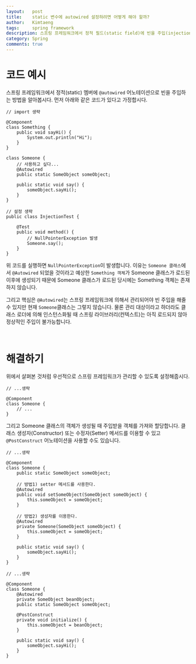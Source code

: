 ```yaml
---
layout:   post
title:    static 변수에 autowired 설정하려면 어떻게 해야 할까?
author:   Kimtaeng
tags: 	  spring framework
description: 스프링 프레임워크에서 정적 필드(static field)에 빈을 주입(injection) 해보자.
category: Spring
comments: true
---
```


# 코드 예시

스프링 프레임워크에서 정적(static) 멤버에 ```@autowired``` 어노테이션으로
빈을 주입하는 방법을 알아봅시다. 먼저 아래와 같은 코드가 있다고 가정합시다.

<pre class="line-numbers"><code class="language-java" data-start="1">// import 생략

@Component
class Something {
    public void sayHi() {
        System.out.println("Hi");
    }
}

class Someone {
    // 사용하고 싶다...
    @Autowired
    public static SomeObject someObject;

    public static void say() {
        someObject.sayHi();
    }
}

// 설정 생략
public class InjectionTest {

    @Test
    public void method() {
        // NullPointerException 발생
        Someone.say();
    }
}
</code></pre>

위 코드를 실행하면 ```NullPointerException```이 발생합니다. 이유는 ```Someone 클래스```에서
```@Autowired``` 되었을 것이라고 예상한 ```Something 객체```가 Someone 클래스가 로드된 이후에 생성되기 때문에
Someone 클래스가 로드된 당시에는 Something 객체는 존재하지 않습니다. 

그리고 핵심은 ```@Autowired```는 스프링 프레임워크에 의해서 관리되어야 빈 주입을 해줄 수 있지만
현재 ```Someone```클래스는 그렇지 않습니다. 물론 관리 대상이라고 하더라도 클래스 로더에 의해 인스턴스화될 때
스프링 라이브러리(컨텍스트)는 아직 로드되지 않아 정상적인 주입이 불가능합니다.

<br/>

# 해결하기

위에서 살펴본 것처럼 우선적으로 스프링 프레임워크가 관리할 수 있도록 설정해줍시다.

<pre class="line-numbers"><code class="language-java" data-start="1">// ...생략

@Component
class Someone {
    // ...
}
</code></pre>

그리고 Someone 클래스의 객체가 생성될 때 주입받을 객체를 가져와 할당합니다. 클래스 생성자(Constructor) 또는
수정자(Setter) 메서드를 이용할 수 있고 ```@PostConstruct``` 어노테이션을 사용할 수도 있습니다.

<pre class="line-numbers"><code class="language-java" data-start="1">// ...생략

@Component
class Someone {
    public static SomeObject someObject;

    // 방법1) setter 메서드를 사용한다.
    @Autowired
    public void setSomeObject(SomeObject someObject) {
        this.someObject = someObject;
    }
    
    // 방법2) 생성자를 이용한다.
    @Autowired
    private Someone(SomeObject someObject) {
        this.someObject = someObject;
    }

    public static void say() {
        someObject.sayHi();
    }
}
</code></pre>

<pre class="line-numbers"><code class="language-java" data-start="1">// ...생략

@Component
class Someone {
    @Autowired
    private SomeObject beanObject;
    public static SomeObject someObject;
    
    @PostConstruct
    private void initialize() {
        this.someObject = beanObject;
    }

    public static void say() {
        someObject.sayHi();
    }
}
</code></pre>